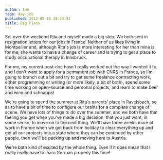 ```yaml
---
author: Ian
tags: day-job
published: 2012-05-15 19:54:42
title: Big Plans
---
```

So, over the weekend Rita and myself made a big step.  We both sent in
resignation letters for our jobs in France!  Neither of us likes
living in Montpellier and, although Rita's job is more interesting for
her than mine is for me, she wants to have a change of career and is
trying to get a place to study occupational therapy in Innsbruck.

For me, my current post-doc hasn't really worked out the way I wanted
it to, and I don't want to apply for a permanent job with CNRS in
France, so I'm going to branch out a bit and try to get some freelance
contracting work, either programming or writing (or more likely, a bit
of both), spend some time working on open-source and personal
projects, and learn to make beer and wine and schnapps!

We're going to spend the summer at Rita's parents' place in
Ravelsbach, so as to have a bit of time to configure our brains for a
complete change of scene.  We have lots of things to do over the
summer, and we both have that feeling you get when you've made a big
decision, that you just want, in some sense, to move on to the next
thing.  We'll have three weeks more of work in France when we get back
from holiday to clear everything up and get all our projects into a
state where they can be continued by other people, then we'll be
packing up and moving here to Austria.

We're both kind of excited by the whole thing.  Even if it does mean
that I really *really* have to learn German properly this time!
